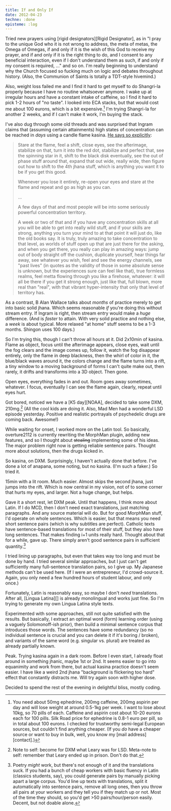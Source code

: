 ```yaml
---
title: If and Only If
date: 2012-04-23
techne: :done
episteme: :log
---
```


Tried new prayers using [rigid designators][Rigid Designator], as in "I pray to the unique God who it is not wrong to address, the meta of metas, the Omega of Omegas, if and only if it is the wish of this God to receive my prayer, and if and only if it is the right thing to do, and I consent to any beneficial interaction, even if I don't understand them as such, if and only if my consent is required, ..." and so on. I'm really beginning to understand why the Church focused so fucking much on logic and debates throughout history. (Also, the Communion of Saints is totally a TDT-style hivemind.)

Also, weight loss failed me and I find it hard to get myself to do Shangri-la properly because I have no routine whatsoever anymore. I wake up at irregular hours and have a constant intake of caffeine, so I find it hard to pick 1-2 hours of "no taste". I looked into ECA stacks, but that would cost me about 100 eurons, which is a bit expensive.[^expensive] I'm trying Shangri-la for another 2 weeks, and if I can't make it work, I'm buying the stack.

I've also dug through some old threads and was surprised that Ingram claims that (assuming certain attainments) high states of concentration can be reached in *days* using a candle flame kasina. [He says so explicitly][Ingram flame]:

> Stare at the flame, feel a shift, close eyes, see the afterimage, stabilize on that, turn it into the red dot, stabilize and perfect that, see the spinning star in it, shift to the black disk eventually, see the out of phase stuff around that, expand that out wide, really wide, then figure out how to shift to the 4th jhana stuff, which is anything you want it to be if you get this good.
>
> Whenever you lose it entirely, re-open your eyes and stare at the flame and repeat and go as high as you can.
>
> ...
>
> A few days of that and most people will be into some seriously powerful concentration territory.
>
> A week or two of that and if you have any concentration skills at all you will be able to get into really wild stuff, and if your skills are strong, anything you turn your mind to at that point it will just do, like the old books say. It is truly, truly amazing to take concentration to that level, as worlds of stuff open up that are just there for the asking, and when you get there, you really can play in amazing ways: jump out of body straight off the cushion, duplicate yourself, hear things far away, see whatever you wish, feel and see the energy channels, see "past lives" (in quotes as the validity of those in some absolute sense is unknown, but the experiences sure can feel like that), true formless realms, feel metta flowing through you like a firehose, whatever: it will all be there if you get it strong enough, just like that, full blown, more real than "real", with that vibrant hyper-intensity that only that level of territory has.

As a contrast, B Alan Wallace talks about *months* of practice merely to get into basic solid jhana. Which seems reasonable *if* you're doing this without stream entry. If Ingram is right, then stream entry would make a *huge* difference. (And is *faster* to attain. With very solid practice and nothing else, a *week* is about typical. More relaxed "at home" stuff seems to be a 1-3 months. Shingon uses 100 days.)

So I'm trying this, though I can't throw all hours at it. Did 2x10min of kasina. Flame as object, focus until the afterimage appears, close eyes, wait until the fog clears and the image comes up, follow it, watch the fog disappear entirely, only the flame in deep blackness, then the whirl of color in it, the blue/black waves around it, the colors change and the flame turns into a rift, a tiny window to a moving background of forms I can't quite make out, then rarely, it drifts and transforms into a 3D object. Then gone.

Open eyes, everything fades in and out. Room goes away sometimes, whatever. I focus, eventually I can see the flame again, clearly, repeat until eyes hurt.

Got bored, noticed we have a [K5 day][NOAA], decided to take some DXM, 210mg.[^note] (All the cool kids are doing it. Also, Mad Men had a wonderful LSD episode yesterday. Positive and realistic portrayals of psychedelic drugs are coming back. Awesome!)

[^note]: Note to self: become for DXM what Leary was for LSD. Meta-note to self: remember that Leary ended up in prison. Don't do that.

While waiting for onset, I worked more on the Latin tool. So basically, overture2112 is currently rewriting the MorphMan plugin, adding new features, and so I thought about <del>stealing</del> implementing some of his ideas. The major problem right now is getting reliable sentence pairs. Thought more about solutions, then the drugs kicked in.

So kasina, on DXM. Surprisingly, I haven't actually done that before. I've done a lot of anapana, some noting, but no kasina. (I'm such a faker.) So tried it.

15min with a lit room. Much easier. Almost skips the second jhana, just jumps into the rift. Which is now central in my vision, not of to some corner that hurts my eyes, and larger. Not a huge change, but helps.

Gave it a short rest, let DXM peak. Until that happens, I think more about Latin. If I do MCD, then I don't need exact translations, just matching paragraphs. And any source material will do. But for good MorphMan stuff, I'd operate on whole sentences. Which is easier, but that means you need short sentence pairs (which is why subtitles are perfect). Catholic texts have sentence-based translations for most of their stuff, but they also have long sentences. That makes finding i+1 units really hard. Thought about that for a while, gave up. There simply aren't good sentence pairs in sufficient quantity.[^quantity]

[^quantity]: Poetry *might* work, but there's not enough of it and the translations suck. If you had a bunch of cheap workers with basic fluency in Latin (classics students, say), you could generate pairs by manually picking apart a large corpus. You'd line up texts with translations, split it automatically into sentence pairs, remove all long ones, then you throw all pairs at your workers and they tell you if they match up or not. Most of the time they should, so you'd get >50 pairs/hour/person easily. Decent, but not doable alone.

I tried lining up paragraphs, but even that takes way too long and must be done by hand. I tried several similar approaches, but I just can't get sufficiently many full-sentence translation pairs, so I give up. My Japanese methods can't be used here. (If I were an entrepreneur, I'd crowd-source it. Again, you only need a few hundred hours of student labour, and only once.)

Fortunately, Latin is reasonably easy, so maybe I don't *need* translations. After all, [Lingua Latina][] is already monolingual and works just fine. So I'm trying to generate my own Lingua Latina style texts.

Experimented with some approaches, still not quite satisfied with the results. But basically, I extract an optimal word (form) learning order (using a vaguely Solomonoff-ish prior), then build a minimal sentence corpus that introduces those words. The sentences have some redundancy (so no individual sentence is crucial and you can delete it if it's boring / broken), and variants of the same word (e.g. singular vs. plural) are treated as already partially known.

Peak. Trying kasina again in a dark room. Before I even start, I already float around in something jhanic, maybe 1st or 2nd. It seems easier to go into equanimity and work from there, but actual kasina practice doesn't seem easier. I have like a weird 2nd jhana "background is flickering too hard" effect that constantly distracts me. Will try again soon with higher dose.

Decided to spend the rest of the evening in delightful bliss, mostly coding.

[^expensive]: You need about 50mg ephedrine, 200mg caffeine, 200mg aspirin per day and will lose weight at around 0.5-1kg per week. I want to lose about 10kg, so 70 pills of each. Caffeine and aspirin cost about 10-20 eurons each for 100 pills. Silk Road price for ephedrine is 0.8-1 euro per pill, so in total about 100 eurons. I checked for trustworthy semi-legal European sources, but couldn't find anything cheaper. (If you *do* have a cheaper source or want to buy in bulk, well, you know my [mail address][contact].)

[Ingram flame]: http://www.dharmaoverground.org/web/guest/discussion/-/message_boards/message/2880527
